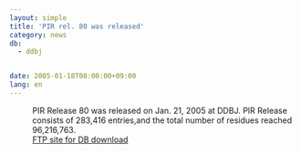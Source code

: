 ```yaml
---
layout: simple
title: 'PIR rel. 80 was released'
category: news
db:
  - ddbj


date: 2005-01-18T00:00:00+09:00
lang: en
---
```


<dd>PIR Release 80 was released on Jan. 21, 2005 at DDBJ. PIR Release consists of 283,416 entries,and the total number of residues reached 96,216,763.
<dd><a href="/services/index-e.html ">FTP site for DB download</a></dd>
</dd>
